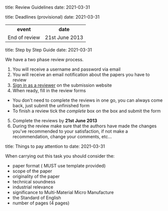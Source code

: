 title: Review Guidelines
date: 2021-03-31

title: Deadlines (provisional)
date: 2021-03-31

<table class="info" style="width:100%;">
<tr><th>event</th><th>date</th></tr>
<tr class="dark  current"><td>End of review</td><td>21st June 2013</td></tr> 
</table>
<!--break-->
title: Step by Step Guide
date: 2021-03-31

We have a two phase review process. 

1. You will receive a username and password via email
2. You will receive an email notification about the papers you have to review
3. [Sign in as a reviewer](http://conference.4m-association.org/review/signin.php) on the submission website
4. When ready, fill in the review forms
 * You don't need to complete the reviews in one go, you can always come back, just submit the unfinished form
 * To finish a review tick the *complete* box on the box and submit the form
5. Complete the reviews by **21st June 2013** 
6. During the review make sure that the authors have made the changes you've recommended to your satisfaction, if not make a recommendation, change your comments, etc...

title: Things to pay attention to
date: 2021-03-31

When carrying out this task you should consider the:

* paper format ( MUST use template provided)
* scope of the paper
* originality of the paper
* technical soundness
* industrial relevance
* significance to Multi-Material Micro Manufacture
* the Standard of English
* number of pages (4 pages)